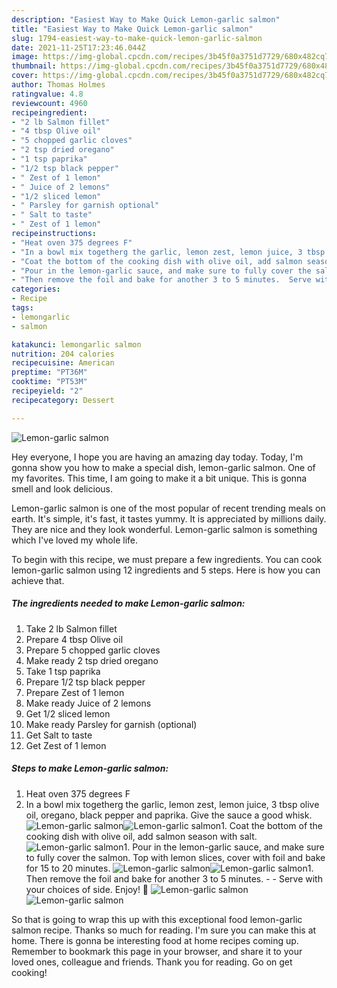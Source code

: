 ```yaml
---
description: "Easiest Way to Make Quick Lemon-garlic salmon"
title: "Easiest Way to Make Quick Lemon-garlic salmon"
slug: 1794-easiest-way-to-make-quick-lemon-garlic-salmon
date: 2021-11-25T17:23:46.044Z
image: https://img-global.cpcdn.com/recipes/3b45f0a3751d7729/680x482cq70/lemon-garlic-salmon-recipe-main-photo.jpg
thumbnail: https://img-global.cpcdn.com/recipes/3b45f0a3751d7729/680x482cq70/lemon-garlic-salmon-recipe-main-photo.jpg
cover: https://img-global.cpcdn.com/recipes/3b45f0a3751d7729/680x482cq70/lemon-garlic-salmon-recipe-main-photo.jpg
author: Thomas Holmes
ratingvalue: 4.8
reviewcount: 4960
recipeingredient:
- "2 lb Salmon fillet"
- "4 tbsp Olive oil"
- "5 chopped garlic cloves"
- "2 tsp dried oregano"
- "1 tsp paprika"
- "1/2 tsp black pepper"
- " Zest of 1 lemon"
- " Juice of 2 lemons"
- "1/2 sliced lemon"
- " Parsley for garnish optional"
- " Salt to taste"
- " Zest of 1 lemon"
recipeinstructions:
- "Heat oven 375 degrees F"
- "In a bowl mix togetherg the garlic, lemon zest, lemon juice, 3 tbsp olive oil, oregano, black pepper and paprika. Give the sauce a good whisk."
- "Coat the bottom of the cooking dish with olive oil, add salmon season with salt."
- "Pour in the lemon-garlic sauce, and make sure to fully cover the salmon. Top with lemon slices, cover with foil and bake for 15 to 20 minutes."
- "Then remove the foil and bake for another 3 to 5 minutes.  Serve with your choices of side. Enjoy! 🥰"
categories:
- Recipe
tags:
- lemongarlic
- salmon

katakunci: lemongarlic salmon 
nutrition: 204 calories
recipecuisine: American
preptime: "PT36M"
cooktime: "PT53M"
recipeyield: "2"
recipecategory: Dessert

---
```



![Lemon-garlic salmon](https://img-global.cpcdn.com/recipes/3b45f0a3751d7729/680x482cq70/lemon-garlic-salmon-recipe-main-photo.jpg)

Hey everyone, I hope you are having an amazing day today. Today, I'm gonna show you how to make a special dish, lemon-garlic salmon. One of my favorites. This time, I am going to make it a bit unique. This is gonna smell and look delicious.

Lemon-garlic salmon is one of the most popular of recent trending meals on earth. It's simple, it's fast, it tastes yummy. It is appreciated by millions daily. They are nice and they look wonderful. Lemon-garlic salmon is something which I've loved my whole life.




To begin with this recipe, we must prepare a few ingredients. You can cook lemon-garlic salmon using 12 ingredients and 5 steps. Here is how you can achieve that.

<!--inarticleads1-->

##### The ingredients needed to make Lemon-garlic salmon:

1. Take 2 lb Salmon fillet
1. Prepare 4 tbsp Olive oil
1. Prepare 5 chopped garlic cloves
1. Make ready 2 tsp dried oregano
1. Take 1 tsp paprika
1. Prepare 1/2 tsp black pepper
1. Prepare  Zest of 1 lemon
1. Make ready  Juice of 2 lemons
1. Get 1/2 sliced lemon
1. Make ready  Parsley for garnish (optional)
1. Get  Salt to taste
1. Get  Zest of 1 lemon




<!--inarticleads2-->

##### Steps to make Lemon-garlic salmon:

1. Heat oven 375 degrees F
1. In a bowl mix togetherg the garlic, lemon zest, lemon juice, 3 tbsp olive oil, oregano, black pepper and paprika. Give the sauce a good whisk.
<img src="//assets-global.cpcdn.com/assets/icons/button_play-2c75c40dde080a61004c1f40b05d8f140eaff45d7e9e6481dc71c63d2e7c4909.png" alt="Lemon-garlic salmon"><img src="//assets-global.cpcdn.com/assets/icons/button_play-2c75c40dde080a61004c1f40b05d8f140eaff45d7e9e6481dc71c63d2e7c4909.png" alt="Lemon-garlic salmon">1. Coat the bottom of the cooking dish with olive oil, add salmon season with salt.
<img src="//assets-global.cpcdn.com/assets/icons/button_play-2c75c40dde080a61004c1f40b05d8f140eaff45d7e9e6481dc71c63d2e7c4909.png" alt="Lemon-garlic salmon">1. Pour in the lemon-garlic sauce, and make sure to fully cover the salmon. Top with lemon slices, cover with foil and bake for 15 to 20 minutes.
<img src="//assets-global.cpcdn.com/assets/icons/button_play-2c75c40dde080a61004c1f40b05d8f140eaff45d7e9e6481dc71c63d2e7c4909.png" alt="Lemon-garlic salmon"><img src="//assets-global.cpcdn.com/assets/icons/button_play-2c75c40dde080a61004c1f40b05d8f140eaff45d7e9e6481dc71c63d2e7c4909.png" alt="Lemon-garlic salmon">1. Then remove the foil and bake for another 3 to 5 minutes. -  - Serve with your choices of side. Enjoy! 🥰
<img src="//assets-global.cpcdn.com/assets/icons/button_play-2c75c40dde080a61004c1f40b05d8f140eaff45d7e9e6481dc71c63d2e7c4909.png" alt="Lemon-garlic salmon"><img src="//assets-global.cpcdn.com/assets/icons/button_play-2c75c40dde080a61004c1f40b05d8f140eaff45d7e9e6481dc71c63d2e7c4909.png" alt="Lemon-garlic salmon">



So that is going to wrap this up with this exceptional food lemon-garlic salmon recipe. Thanks so much for reading. I'm sure you can make this at home. There is gonna be interesting food at home recipes coming up. Remember to bookmark this page in your browser, and share it to your loved ones, colleague and friends. Thank you for reading. Go on get cooking!
